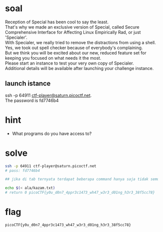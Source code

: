 # soal
Reception of Special has been cool to say the least. \
That's why we made an exclusive version of Special, called Secure Comprehensive Interface for Affecting Linux Empirically Rad, or just 'Specialer'. \
With Specialer, we really tried to remove the distractions from using a shell. \
Yes, we took out spell checker because of everybody's complaining. \
But we think you will be excited about our new, reduced feature set for keeping you focused on what needs it the most. \
Please start an instance to test your very own copy of Specialer. \
Additional details will be available after launching your challenge instance.

## launch istance
ssh -p 64911 ctf-player@saturn.picoctf.net. \
The password is fd7746b4

# hint
- What programs do you have access to?

# solve
```bash
ssh -p 64911 ctf-player@saturn.picoctf.net
# pass: fd7746b4

## jika di tab ternyata terdapat beberapa command hanya saja tidak semuanya bisa

echo $(< ala/kazam.txt)
# return 0 picoCTF{y0u_d0n7_4ppr3c1473_wh47_w3r3_d01ng_h3r3_38f5cc78}
```

# flag
```bash
picoCTF{y0u_d0n7_4ppr3c1473_wh47_w3r3_d01ng_h3r3_38f5cc78}
```